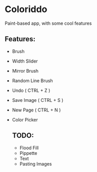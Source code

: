 # Coloriddo
Paint-based app, with some cool features

## Features:
- Brush
- Width Slider
- Mirror Brush
- Random Line Brush
- Undo ( CTRL + Z )
- Save Image ( CTRL + S )
- New Page ( CTRL + N )
- Color Picker

  ## TODO:
  - Flood Fill
  - Pippette
  - Text
  - Pasting Images
